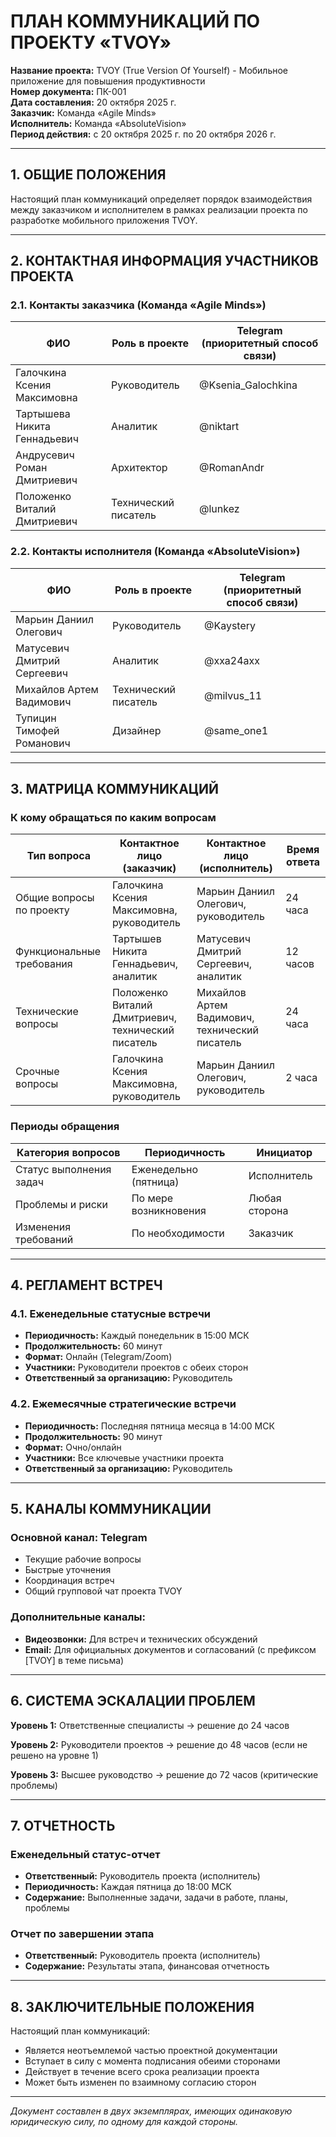 # ПЛАН КОММУНИКАЦИЙ ПО ПРОЕКТУ «TVOY»

**Название проекта:** TVOY (True Version Of Yourself) - Мобильное приложение для повышения продуктивности  
**Номер документа:** ПК-001  
**Дата составления:** 20 октября 2025 г.  
**Заказчик:** Команда «Agile Minds»  
**Исполнитель:** Команда «AbsoluteVision»  
**Период действия:** с 20 октября 2025 г. по 20 октября 2026 г.

---

## 1. ОБЩИЕ ПОЛОЖЕНИЯ

Настоящий план коммуникаций определяет порядок взаимодействия между заказчиком и исполнителем в рамках реализации проекта по разработке мобильного приложения TVOY.

---

## 2. КОНТАКТНАЯ ИНФОРМАЦИЯ УЧАСТНИКОВ ПРОЕКТА

### 2.1. Контакты заказчика (Команда «Agile Minds»)

| ФИО                         | Роль в проекте       | Telegram (приоритетный способ связи) |
|-----------------------------|----------------------|--------------------------------------|
| Галочкина Ксения Максимовна | Руководитель         | @Ksenia_Galochkina                   |
| Тартышева Никита Геннадьевич | Аналитик             | @niktart                             |
| Андрусевич Роман Дмитриевич | Архитектор           | @RomanAndr                           |
| Положенко Виталий Дмитриевич | Технический писатель | @lunkez                              |

### 2.2. Контакты исполнителя (Команда «AbsoluteVision»)

| ФИО                      | Роль в проекте       | Telegram (приоритетный способ связи)  |
|--------------------------|----------------------|------------|
| Марьин Даниил Олегович   | Руководитель         | @Kaystery  |
| Матусевич Дмитрий Сергеевич | Аналитик             | @xxa24axx  |
| Михайлов Артем Вадимович | Технический писатель | @milvus_11 |
| Тупицин Тимофей Романович | Дизайнер             | @same_one1 |

---

## 3. МАТРИЦА КОММУНИКАЦИЙ

### К кому обращаться по каким вопросам

| Тип вопроса | Контактное лицо (заказчик)                         | Контактное лицо (исполнитель)                 | Время ответа |
|-------------|----------------------------------------------------|-----------------------------------------------|--------------|
| Общие вопросы по проекту | Галочкина Ксения Максимовна, руководитель          | Марьин Даниил Олегович, руководитель          | 24 часа |
| Функциональные требования | Тартышев Никита Геннадьевич, аналитик              | Матусевич Дмитрий Сергеевич, аналитик         | 12 часов |
| Технические вопросы | Положенко Виталий Дмитриевич, технический писатель | Михайлов Артем Вадимович, технический писатель | 24 часа |
| Срочные вопросы | Галочкина Ксения Максимовна, руководитель          | Марьин Даниил Олегович, руководитель          | 2 часа |

### Периоды обращения

| Категория вопросов | Периодичность | Инициатор |
|--------------------|---------------|-----------|
| Статус выполнения задач | Еженедельно (пятница) | Исполнитель |
| Проблемы и риски | По мере возникновения | Любая сторона |
| Изменения требований | По необходимости | Заказчик |

---

## 4. РЕГЛАМЕНТ ВСТРЕЧ

### 4.1. Еженедельные статусные встречи

- **Периодичность:** Каждый понедельник в 15:00 МСК
- **Продолжительность:** 60 минут
- **Формат:** Онлайн (Telegram/Zoom)
- **Участники:** Руководители проектов с обеих сторон
- **Ответственный за организацию:** Руководитель

### 4.2. Ежемесячные стратегические встречи

- **Периодичность:** Последняя пятница месяца в 14:00 МСК
- **Продолжительность:** 90 минут
- **Формат:** Очно/онлайн
- **Участники:** Все ключевые участники проекта
- **Ответственный за организацию:** Руководитель

---

## 5. КАНАЛЫ КОММУНИКАЦИИ

### Основной канал: Telegram
- Текущие рабочие вопросы
- Быстрые уточнения
- Координация встреч
- Общий групповой чат проекта TVOY

### Дополнительные каналы:
- **Видеозвонки:** Для встреч и технических обсуждений
- **Email:** Для официальных документов и согласований (с префиксом [TVOY] в теме письма)

---

## 6. СИСТЕМА ЭСКАЛАЦИИ ПРОБЛЕМ

**Уровень 1:** Ответственные специалисты → решение до 24 часов

**Уровень 2:** Руководители проектов → решение до 48 часов (если не решено на уровне 1)

**Уровень 3:** Высшее руководство → решение до 72 часов (критические проблемы)

---

## 7. ОТЧЕТНОСТЬ

### Еженедельный статус-отчет
- **Ответственный:** Руководитель проекта (исполнитель)
- **Периодичность:** Каждая пятница до 18:00 МСК
- **Содержание:** Выполненные задачи, задачи в работе, планы, проблемы

### Отчет по завершении этапа
- **Ответственный:** Руководитель проекта (исполнитель)
- **Содержание:** Результаты этапа, финансовая отчетность

---

## 8. ЗАКЛЮЧИТЕЛЬНЫЕ ПОЛОЖЕНИЯ

Настоящий план коммуникаций:
- Является неотъемлемой частью проектной документации
- Вступает в силу с момента подписания обеими сторонами
- Действует в течение всего срока реализации проекта
- Может быть изменен по взаимному согласию сторон

---

*Документ составлен в двух экземплярах, имеющих одинаковую юридическую силу, по одному для каждой стороны.*
